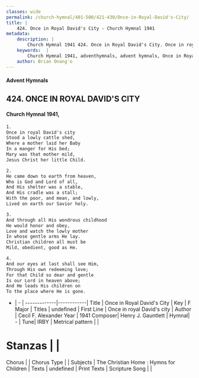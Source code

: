 ```yaml
---
classes: wide
permalink: /church-hymnal/401-500/421-430/Once-in-Royal-David's-City/
title: |
    424. Once in Royal David's City - Church Hymnal 1941
metadata:
    description: |
        Church Hymnal 1941 424. Once in Royal David's City. Once in royal David's city Stood a lowly cattle shed, Where a mother laid her Baby In a manger for His bed; Mary was that mother mild, Jesus Christ her little Child. 
    keywords:  |
        Church Hymnal 1941, adventhymnals, advent hymnals, Once in Royal David's City, Once in royal David's city. 
    author: Brian Onang'o
---
```


#### Advent Hymnals
## 424. ONCE IN ROYAL DAVID'S CITY
####  Church Hymnal 1941,

```txt
1.
Once in royal David's city
Stood a lowly cattle shed,
Where a mother laid her Baby
In a manger for His bed;
Mary was that mother mild,
Jesus Christ her little Child.

2.
He came down to earth from heaven,
Who is God and Lord of all,
And His shelter was a stable,
And His cradle was a stall;
With the poor, and mean, and lowly,
Lived on earth our Savior holy.

3.
And through all His wondrous childhood
He would honor and obey,
Love and watch the lowly mother
In whose gentle arms He lay.
Christian children all must be
Mild, obedient, good as He.

4.
And our eyes at last shall see Him,
Through His own redeeming love;
For that Child so dear and gentle
Is our Lord in heaven above;
And He leads His children on
To the place where He is gone.

```

- |   -  |
-------------|------------|
Title | Once in Royal David's City |
Key | F Major |
Titles | undefined |
First Line | Once in royal David's city |
Author | Cecil F. Alexander
Year | 1941
Composer| Henry J. Gauntlett |
Hymnal|  - |
Tune| IRBY |
Metrical pattern | |
# Stanzas |  |
Chorus |  |
Chorus Type |  |
Subjects | The Christian Home : Hymns for Children |
Texts | undefined |
Print Texts | 
Scripture Song |  |
    
